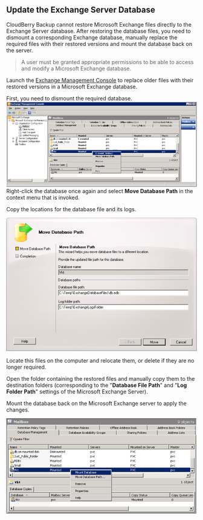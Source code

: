 ## Update the Exchange Server Database

CloudBerry Backup cannot restore Microsoft Exchange files directly to the Exchange Server database. After restoring the database files, you need to dismount a corresponding Exchange database, manually replace the required files with their restored versions and mount the database back on the server.

> A user must be granted appropriate permissions to be able to access and modify a Microsoft Exchange database.

Launch the [Exchange Management Console](https://msdn.microsoft.com/en-us/library/cc505909.aspx) to replace older files with their restored versions in a Microsoft Exchange database.

First, you need to dismount the required database.![](/assets/restore-exchange-dismount.png)Right-click the database once again and select **Move Database Path** in the context menu that is invoked.

Copy the locations for the database file and its logs.

![](/assets/restore-exchange-database-path.png)

Locate this files on the computer and relocate them, or delete if they are no longer required.

Open the folder containing the restored files and manually copy them to the destination folders \(corresponding to the "**Database File Path**" and "**Log Folder Path**" settings of the Microsoft Exchange Server\).

Mount the database back on the Microsoft Exchange server to apply the changes.

![](/assets/restore-exchange-mount-2.png)

